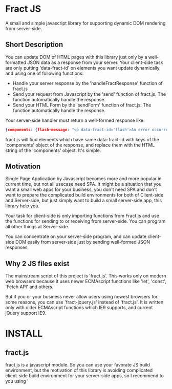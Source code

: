 # Fract JS

A small and simple javascript library for supporting dynamic DOM rendering from server-side.

## Short Description

You can update DOM of HTML pages with this library just only by a well-formatted JSON data as a response from your server.
Your client-side task are only putting 'data-fract-id' on elements you want update dynamically and using one of following functions:

* Handle your server response by the 'handleFractResponse' function of fract.js
* Send your request from Javascript by the 'send' function of fract.js. The function automatically handle the response.
* Send your HTML Form by the 'sendForm' function of fract.js. The function automatically handle the response.

Your server-side handler must return a well-formed response like:

```json
{components: {flash-message: "<p data-fract-id='flash'>An error occurred!!</p>"}}
```

fract.js will find elements which have same data-fract-id with keys of the 'components' object of the response, and replace them with the HTML string of the 'components' object. It's simple.


## Motivation

Single Page Application by Javascript becomes more and more popular in current time, but not all usecase need SPA. It might be a situation that you want a small web apps for your business, you don't need SPA and don't want to prepare the complicated build environments for both of Client-side and Server-side, but just simply want to build a small server-side app, this library help you.

Your task for client-side is only importing functions from Fract.js and use the functions for sending to or receiving from server-side. You can program all other things at Server-side.

You can concentrate on your server-side program, and can update client-side DOM easily from server-side just by sending well-formed JSON responses.

## Why 2 JS files exist

The mainstream script of this project is 'fract.js'. This works only on modern web browsers because it uses newer ECMAscript functions like 'let', 'const', 'Fetch API' and others.

But if you or your business never allow users using newest browsers for some reasons, you can use 'fract-jquery.js' instead of 'fract.js'. It is written only  with older ECMAscript functions which IE9 supports, and current jQuery support IE9.


# INSTALL

## fract.js

fract.js is a javascript module. So you can use your favorate JS build environment, but the motivation of this library is avoiding complicated client-side build environment for your server-side apps, so I recommend to you using '<script type="module">' instead.

Because current modern web browsers support direct javascript module on HTML pages. You can use script tags for it but change the type from 'text/javascript' to 'module'. You can use 'import' in the module blocks.

```html
<script type="module">
// fract.js exports following 3 functions.
import {send, sendForm, handleFractResponse} from '/js/fract.js';

// You can use the 3 functions from here...
</script>
```

## fract-jquery.js

You need jQuery for using 'fract-jquery.js'. Import jQuery and fract-jquery.js at the HEAD block of HTML.

```html
<head>
<!-- import jQuery from CDN -->
<script src="https://code.jquery.com/jquery-3.6.0.min.js"   integrity="sha256-/xUj+3OJU5yExlq6GSYGSHk7tPXikynS7ogEvDej/m4="   crossorigin="anonymous"></script>
<!-- import fract-jquery.js from your server -->
<script type="text/javascript" src="/js/fract-jquery.js"></script>
</head>
<body>

</body>
```

'fract-jquery.js' exports a 'Fract' object which contains functions fract.js exports. You can use the functions like below:

```html
<script type="javascript">
  // call Fract.send for accessing to a server-side handler.
  // The response from server-side is handled automatically.
  Fract.send('http://example.com/your_great_handler');
</script>
```

## Details

fract.js is a dependency-free library (except fract-jquery.js needs jQuery). You can use this library with any client libraries. No restrictions are against your Server-side environments other than a only one restriction. Just return a well-formed JSON data as a response of fract.js request.

### Client Side

Fract.js exports 3 javascript functions. You should call one of the functions at your element handlers.

#### handleFractResponse

You can use your favorate javascript library or functions for sending requests. The request handlers for the request will return well-formed JSON responses. You need handle the JSON with this 'handleFractResponse' function.

For example, if you use Fetch API for sending a request:

```javascript
fetch(url, {method: 'GET', headers: {accept: 'application/json'}}).then(response => {
    response.JSON.then(data => {
        handleFractResponse(data);
    });
    return response;
})
```

`handleFractResponse` will update DOM automatically as defined by the response data.

#### send

Sending a request and handle the response is a most often usecase. 'send' handles the both processes and automatically append a 'Accept: application/json' header. So you can do same thing with the previous example as bellow:

```javascript
send(url, {method: 'GET'});
```

the first arg is url and the second is a option object (optional) of the 'fetch' function of Fetch API (or a settings object of the 'ajax' function of jQuery for fract-jquery.js).
'send' returns a Promise object (or a jqXHR object for fract-jquery.js). So you can chain promise handlers if you want like:

```javascript
send(url).then(response => console.debug(response.JSON));
```


#### sendForm

Sending a form as a javascript request is more complicated than just sending a data.
The 'sendForm' function handles all basic operations under the hood. Your only task is passing a form element to the 'sendForm' function.

```javascript
const form = document.querySelector('#myform');
sendForm(form);
```

'sendForm' will handle automatically the response and update DOM by the response data.
the first arg is a form element and the second is a option object (optional) of the 'fetch' function of Fetch API (or a settings object of the 'ajax' function of jQuery for fract-jquery.js).

NODE: It is recommended that <form> element have the 'enctype="multipart/form-data"' attribute on fract-jquery.js.


### Server Side

The task you need to do at Server side is only make a response of JSON data formatted as following:

```json
{"preAction": string,
 "components": {fract-id: {"method": "'replace', 'prepend' or 'append'",
                           "preAction": string,
                           "fractions": [string, string, string....],
                           "postAction": string}},
 "postAction": string}
```

But most of the keys of the JSON is optional. preAction and postAction are optional. The 'fractions' vector can be a string if the number of elements of the vector is one, and the 'fractions' key is optional if the 'preAction' and 'postAction' don't exist. Most miminum resopnse is like:

```json
{"components": {fract-id: string}}
```

'fract-id' is a string that matches 'data-fract-id' in HTML. You can update multiple fract-ids at one reponse.


#### preAction

preAction is a javascript string which will be executed befor updating DOM. It is optional.
It will be wrapped by a function before be executed so that you can 'return' a object.
If you return false, updating process will be aborted and updating DOM and running postActions never be executed.

You can supply 'postAction' script at 'components' level and 'fractions' level.
preAction at 'components' level will be executed before starting updating-process from the 'components' key and can abort all 'components' updating by returning false.
preAction at 'fractions' level will be executed before starting updating-process from the 'fractions' key and can abort all 'fractions' updating by returning false, but the aborting never affect to other fract-id's fractions.

#### components

'components' is a object of the keys of fraction-id and the values of updating info.

fraction-id must be matched with the 'data-fraction-id' attribute of any elements in HTML. If matched elements are found, updating process of the fraction-id will be started. No elements found, no process will be started for the fraction-id.

update-info is a object with keys of 'method', 'preAction', 'fractions' and 'postAction'.
It is already described about 'preAction' and 'postAction'.

'method' is the way to update a element. It is optional and the default is 'replace'.

'replace': A matched elements will be replaced by the HTML in 'fractions'. the 'fractions' must be only one item. If the 'fractions' is a vector and holds more than one item, An error will occur at client side and never be updated.

'prepend': All items in 'fractions' vector will be prepended before the element matched with fraction-id. The first item will be prepended before the element, second will be prepended before the first.

'append': All items in 'fractions' vector will be appended after the element matched with fraction-id. The first item will be appended after the element, second will be appended after the first.

'preaction', 'postAction' and 'method' all are optional. If all of them don't exits and only 'fractions' key exists, you can remove the object for a fraction-id and directly write a fraction vector.

The vector for 'fractions' key can be a string if the vector contains only one item.


#### preAction

postAction is a javascript string which will be executed after updating DOM. It is optional.


## License

Licensed under The MIT License (MIT)

Copyright © 2021 YANO Tsutomu

Permission is hereby granted, free of charge, to any person obtaining a copy of this software and associated documentation files (the “Software”), to deal in the Software without restriction, including without limitation the rights to use, copy, modify, merge, publish, distribute, sublicense, and/or sell copies of the Software, and to permit persons to whom the Software is furnished to do so, subject to the following conditions:

The above copyright notice and this permission notice shall be included in all copies or substantial portions of the Software.

THE SOFTWARE IS PROVIDED “AS IS”, WITHOUT WARRANTY OF ANY KIND, EXPRESS OR IMPLIED, INCLUDING BUT NOT LIMITED TO THE WARRANTIES OF MERCHANTABILITY, FITNESS FOR A PARTICULAR PURPOSE AND NONINFRINGEMENT. IN NO EVENT SHALL THE AUTHORS OR COPYRIGHT HOLDERS BE LIABLE FOR ANY CLAIM, DAMAGES OR OTHER LIABILITY, WHETHER IN AN ACTION OF CONTRACT, TORT OR OTHERWISE, ARISING FROM, OUT OF OR IN CONNECTION WITH THE SOFTWARE OR THE USE OR OTHER DEALINGS IN THE SOFTWARE.
